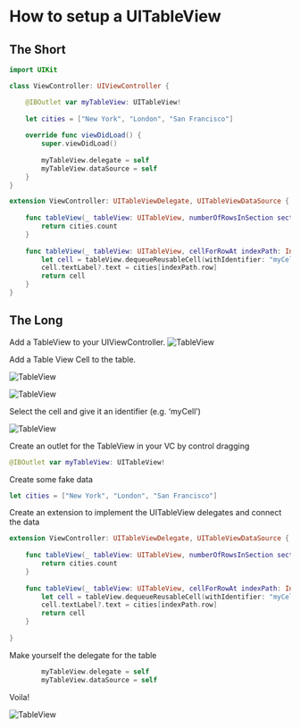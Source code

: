 # How to setup a UITableView

## The Short
```swift
import UIKit

class ViewController: UIViewController {

    @IBOutlet var myTableView: UITableView!
    
    let cities = ["New York", "London", "San Francisco"]
    
    override func viewDidLoad() {
        super.viewDidLoad()
        
        myTableView.delegate = self
        myTableView.dataSource = self
    }
}

extension ViewController: UITableViewDelegate, UITableViewDataSource {
    
    func tableView(_ tableView: UITableView, numberOfRowsInSection section: Int) -> Int {
        return cities.count
    }
    
    func tableView(_ tableView: UITableView, cellForRowAt indexPath: IndexPath) -> UITableViewCell {
        let cell = tableView.dequeueReusableCell(withIdentifier: "myCell", for: indexPath)
        cell.textLabel?.text = cities[indexPath.row]
        return cell
    }
}
```

## The Long

Add a TableView to your UIViewController.
![TableView](https://github.com/jrasmusson/ios-starter-kit/blob/master/howto/uitableview/simple/blank-vc.png)


Add a Table View Cell to the table.

![TableView](https://github.com/jrasmusson/ios-starter-kit/blob/master/howto/uitableview/simple/tableviewcell.png)

![TableView](https://github.com/jrasmusson/ios-starter-kit/blob/master/howto/uitableview/simple/blank-tableviewcell.png)

Select the cell and give it an identifier (e.g. ‘myCell’)

![TableView](https://github.com/jrasmusson/ios-starter-kit/blob/master/howto/uitableview/simple/set-identifier.png)

Create an outlet for the TableView in your VC by control dragging
```swift
@IBOutlet var myTableView: UITableView!
```

Create some fake data
```swift
let cities = ["New York", "London", "San Francisco"]
```

Create an extension to implement the UITableView delegates and connect the data
```swift
extension ViewController: UITableViewDelegate, UITableViewDataSource {
    
    func tableView(_ tableView: UITableView, numberOfRowsInSection section: Int) -> Int {
        return cities.count
    }
    
    func tableView(_ tableView: UITableView, cellForRowAt indexPath: IndexPath) -> UITableViewCell {
        let cell = tableView.dequeueReusableCell(withIdentifier: "myCell", for: indexPath)
        cell.textLabel?.text = cities[indexPath.row]
        return cell
    }
    
}
```

Make yourself the delegate for the table
```swift
        myTableView.delegate = self
        myTableView.dataSource = self
```

Voila!

![TableView](https://github.com/jrasmusson/ios-starter-kit/blob/master/howto/uitableview/simple/voila.png)
